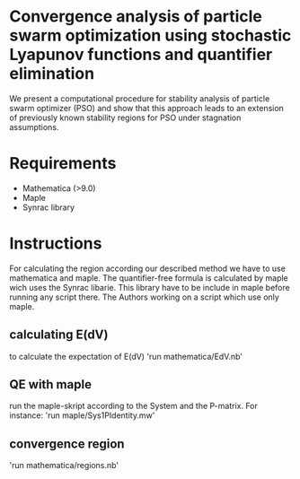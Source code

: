 # Convergence analysis of particle swarm optimization using stochastic Lyapunov functions and quantifier elimination
We present a computational procedure for stability analysis of particle swarm optimizer (PSO) and show that this approach leads to an extension of previously known stability regions for PSO under stagnation assumptions.

# Requirements
- Mathematica (>9.0)
- Maple
- Synrac library
# Instructions
For calculating the region according our described method we have to use mathematica and maple. The quantifier-free formula is calculated by maple wich uses the Synrac libarie. This library have to be include in maple before running any script there.
The Authors working on a script which use only maple.
## calculating E(dV)
to calculate the expectation of E(dV) 'run mathematica/EdV.nb'
## QE with maple
run the maple-skript according to the System and the P-matrix. For instance:
'run maple/Sys1PIdentity.mw'
## convergence region
'run mathematica/regions.nb'
